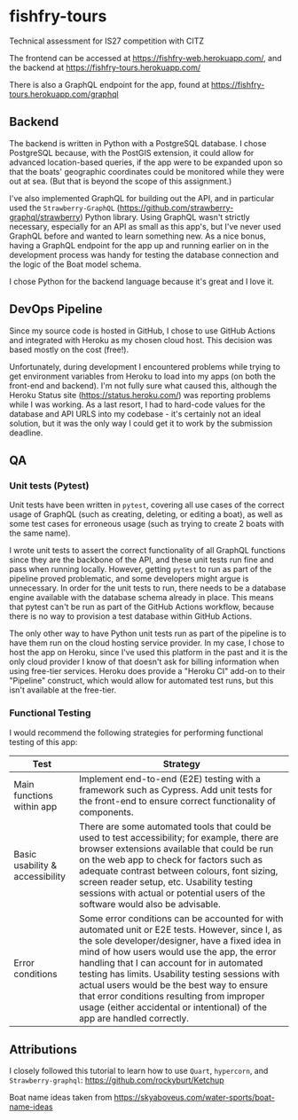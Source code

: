 # fishfry-tours
Technical assessment for IS27 competition with CITZ

The frontend can be accessed at https://fishfry-web.herokuapp.com/, and the backend at https://fishfry-tours.herokuapp.com/

There is also a GraphQL endpoint for the app, found at https://fishfry-tours.herokuapp.com/graphql

## Backend

The backend is written in Python with a PostgreSQL database. I chose PostgreSQL because, with the PostGIS extension, it could allow for advanced location-based queries, if the app were to be expanded upon so that the boats' geographic coordinates could be monitored while they were out at sea. (But that is beyond the scope of this assignment.)

I've also implemented GraphQL for building out the API, and in particular used the `Strawberry-GraphQL` (https://github.com/strawberry-graphql/strawberry) Python library. Using GraphQL wasn't strictly necessary, especially for an API as small as this app's, but I've never used GraphQL before and wanted to learn something new. As a nice bonus, having a GraphQL endpoint for the app up and running earlier on in the development process was handy for testing the database connection and the logic of the Boat model schema.

I chose Python for the backend language because it's great and I love it.

## DevOps Pipeline

Since my source code is hosted in GitHub, I chose to use GitHub Actions and integrated with Heroku as my chosen cloud host. This decision was based mostly on the cost (free!).

Unfortunately, during development I encountered problems while trying to get environment variables from Heroku to load into my apps (on both the front-end and backend). I'm not fully sure what caused this, although the Heroku Status site (https://status.heroku.com/) was reporting problems while I was working. As a last resort, I had to hard-code values for the database and API URLS into my codebase - it's certainly not an ideal solution, but it was the only way I could get it to work by the submission deadline.

## QA

### Unit tests (Pytest)

Unit tests have been written in `pytest`, covering all use cases of the correct usage of GraphQL (such as creating, deleting, or editing a boat), as well as some test cases for erroneous usage (such as trying to create 2 boats with the same name).

I wrote unit tests to assert the correct functionality of all GraphQL functions since they are the backbone of the API, and these unit tests run fine and pass when running locally. However, getting `pytest` to run as part of the pipeline proved problematic, and some developers might argue is unnecessary. In order for the unit tests to run, there needs to be a database engine available with the database schema already in place. This means that pytest can't be run as part of the GitHub Actions workflow, because there is no way to provision a test database within GitHub Actions.

The only other way to have Python unit tests run as part of the pipeline is to have them run on the cloud hosting service provider. In my case, I chose to host the app on Heroku, since I've used this platform in the past and it is the only cloud provider I know of that doesn't ask for billing information when using free-tier services. Heroku does provide a "Heroku CI" add-on to their "Pipeline" construct, which would allow for automated test runs, but this isn't available at the free-tier.

### Functional Testing

I would recommend the following strategies for performing functional testing of this app:

| Test | Strategy |
| --------| ---------|
| Main functions within app | Implement end-to-end (E2E) testing with a framework such as Cypress. Add unit tests for the front-end to ensure correct functionality of components. |
| Basic usability & accessibility | There are some automated tools that could be used to test accessibility; for example, there are browser extensions available that could be run on the web app to check for factors such as adequate contrast between colours, font sizing, screen reader setup, etc. Usability testing sessions with actual or potential users of the software would also be advisable. |
| Error conditions | Some error conditions can be accounted for with automated unit or E2E tests. However, since I, as the sole developer/designer, have a fixed idea in mind of how users would use the app, the error handling that I can account for in automated testing has limits. Usability testing sessions with actual users would be the best way to ensure that error conditions resulting from improper usage (either accidental or intentional) of the app are handled correctly. |

## Attributions

I closely followed this tutorial to learn how to use `Quart`, `hypercorn`, and `Strawberry-graphql`: https://github.com/rockyburt/Ketchup

Boat name ideas taken from https://skyaboveus.com/water-sports/boat-name-ideas
